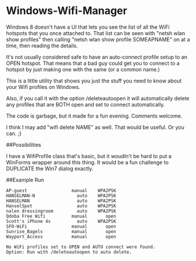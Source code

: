 Windows-Wifi-Manager
====================

Windows 8 doesn't have a UI that lets you see the list of all the WiFi hotspots that you once attached to. That list can be seen with "netsh wlan show profiles" then calling "netsh wlan show profile SOMEAPNAME" on at a time, then reading the details.

It's not usually considered safe to have an auto-connect profile setup to an OPEN hotspot. That means that a bad guy could get you to connect to a hotspot by just making one with the same (or a common name.)

This is a little utility that shows you just the stuff you need to know about your Wifi profiles on Windows.

Also, if you call it with the option /deleteautoopen it will automatically delete any profiles that are BOTH open and set to connect automatically.

The code is garbage, but it made for a fun evening. Comments welcome.

I think I may add "wifi delete NAME" as well. That would be useful. Or you can. ;)

##Possibilities

I have a WifiProfile class that's basic, but it woudln't be hard to put a WinForms wrapper around this thing. It would be a fun challenge to DUPLICATE the Win7 dialog exactly.

##Example Run

````C:\>Wifi.exe
AP-guest                 manual    WPA2PSK
HANSELMAN-N                auto    WPA2PSK
HANSELMAN                  auto    WPA2PSK
HanselSpot                 auto    WPA2PSK
nalen dressingroom         auto    WPA2PSK
Qdoba Free Wifi          manual       open
Scott's iPhone 4s          auto    WPA2PSK
SFO-WiFi                 manual       open
Sunrise_Bagels           manual       open
Wayport_Access           manual       open

No WiFi profiles set to OPEN and AUTO connect were found.
Option: Run with /deleteautoopen to auto delete.
````


